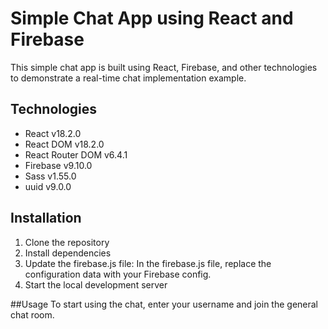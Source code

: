 # Simple Chat App using React and Firebase

This simple chat app is built using React, Firebase, and other technologies to demonstrate a real-time chat implementation example.

## Technologies

- React v18.2.0
- React DOM v18.2.0
- React Router DOM v6.4.1
- Firebase v9.10.0
- Sass v1.55.0
- uuid v9.0.0

## Installation

1. Clone the repository
2. Install dependencies
3. Update the firebase.js file:
In the firebase.js file, replace the configuration data with your Firebase config.
4. Start the local development server

##Usage
To start using the chat, enter your username and join the general chat room.
